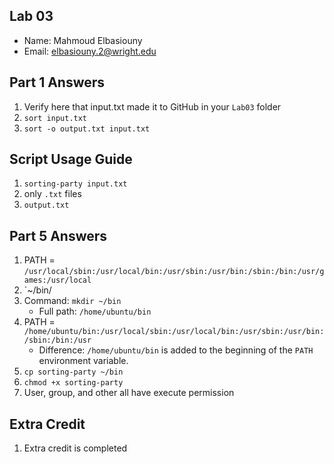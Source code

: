 ## Lab 03

- Name: Mahmoud Elbasiouny
- Email: elbasiouny.2@wright.edu

## Part 1 Answers

1. Verify here that input.txt made it to GitHub in your `Lab03` folder
2. `sort input.txt`
3. `sort -o output.txt input.txt`

## Script Usage Guide

1. `sorting-party input.txt`
2. only `.txt` files
3. `output.txt`

## Part 5 Answers

1. PATH = `/usr/local/sbin:/usr/local/bin:/usr/sbin:/usr/bin:/sbin:/bin:/usr/games:/usr/local`
2. `~/bin/
3. Command: `mkdir ~/bin`
   - Full path: `/home/ubuntu/bin`
4. PATH = `/home/ubuntu/bin:/usr/local/sbin:/usr/local/bin:/usr/sbin:/usr/bin:/sbin:/bin:/usr`
   - Difference: `/home/ubuntu/bin` is added to the beginning of the `PATH` environment variable.
5. `cp sorting-party ~/bin`
6. `chmod +x sorting-party`
7. User, group, and other all have execute permission

## Extra Credit

1. Extra credit is completed
